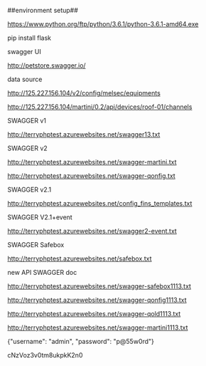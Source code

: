 ##environment setup##

https://www.python.org/ftp/python/3.6.1/python-3.6.1-amd64.exe

pip install flask

swagger UI

http://petstore.swagger.io/

data source

http://125.227.156.104/v2/config/melsec/equipments

http://125.227.156.104/martini/0.2/api/devices/roof-01/channels

SWAGGER v1

http://terryphptest.azurewebsites.net/swagger13.txt

SWAGGER v2

http://terryphptest.azurewebsites.net/swagger-martini.txt

http://terryphptest.azurewebsites.net/swagger-qonfig.txt

SWAGGER v2.1

http://terryphptest.azurewebsites.net/config_fins_templates.txt

SWAGGER V2.1+event

http://terryphptest.azurewebsites.net/swagger2-event.txt

SWAGGER Safebox

http://terryphptest.azurewebsites.net/safebox.txt

new API SWAGGER doc

http://terryphptest.azurewebsites.net/swagger-safebox1113.txt

http://terryphptest.azurewebsites.net/swagger-qonfig1113.txt

http://terryphptest.azurewebsites.net/swagger-qold1113.txt

http://terryphptest.azurewebsites.net/swagger-martini1113.txt



{"username": "admin", "password": "p@55w0rd"}

cNzVoz3v0tm8ukpkK2n0